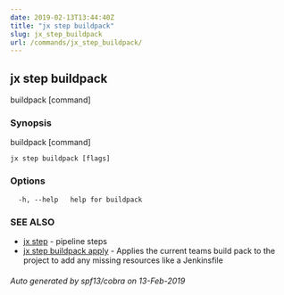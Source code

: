 ```yaml
---
date: 2019-02-13T13:44:40Z
title: "jx step buildpack"
slug: jx_step_buildpack
url: /commands/jx_step_buildpack/
---
```

## jx step buildpack

buildpack [command]

### Synopsis

buildpack [command]

```
jx step buildpack [flags]
```

### Options

```
  -h, --help   help for buildpack
```

### SEE ALSO

* [jx step](/commands/jx_step/)	 - pipeline steps
* [jx step buildpack apply](/commands/jx_step_buildpack_apply/)	 - Applies the current teams build pack to the project to add any missing resources like a Jenkinsfile

###### Auto generated by spf13/cobra on 13-Feb-2019
